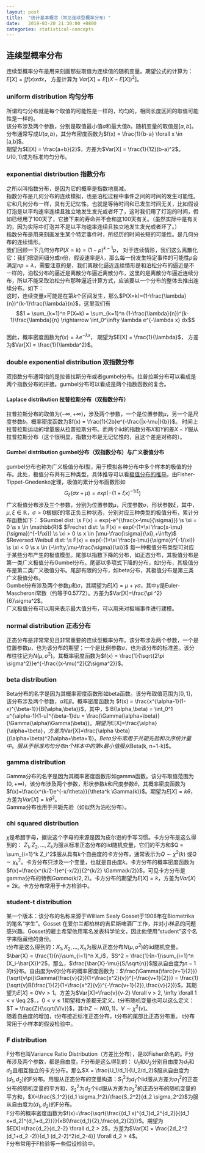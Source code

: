 ```yaml
---
layout: post
title:  "统计基本概念（常见连续型概率分布）"
date:   2019-03-20 21:30:00 +0800
categories: statistical-concepts
---
```


## 连续型概率分布
连续型概率分布是用来刻画那些取值为连续值的随机变量。期望公式的计算为：$E[X] = \int f(x)xdx$， 方差计算为 $Var[X] = E[(X-E[X])^2]$。

### uniform distribution 均匀分布
所谓均匀分布就是每个取值的可能性是一样的，均匀的，相同长度区间的取值可能性是一样的。  
该分布涉及两个参数，分别是取值最小值$a$和最大值$b$。随机变量的取值是$[a,b]$。分布通常写成$U(a,b)$，其分布密度函数为$f(x) = \frac{1}{b-a} \forall x \in [a,b]$。  
期望为$E[X] = \frac{a+b}{2}$，方差为$Var[X] = \frac{1}{12}(b-a)^2$。  
$U(0,1)$成为标准均匀分布。

### exponential distribution 指数分布
之所以叫指数分布，是因为它的概率是指数地衰减。  
指数分布是几何分布的连续模拟，也是泊松过程中事件之间的时间的发生可能性。它和几何分布一样，具有无记忆性。也就是等待时间和已发生时间无关，比如假设灯泡是以平均速率连续且独立地发生发光或者坏了，这时我们用了灯泡的时间，假如已经用了100天了，它接下来的寿命并不会和这100天有关。（虽然实际中是有关的，因为实际中灯泡并不是以平均速率连续且独立地发生发光或者坏了。）  
指数分布是用来刻画发生某个特定事件时，所经历的时间长短的可能性。是几何分布的连续情形。  
我们回顾一下几何分布$P(X=k) = (1-p)^{k-1}p$，
对于连续情形，我们这么离散化它：我们把空间细分成$n$份，假设速率是$\lambda$，那么每一份发生特定事件的可能性$p$会满足$np = \lambda$，需要注意的是，我们离散化逼近连续情形是和泊松分布的逼近是不一样的，泊松分布的逼近是离散分布逼近离散分布，这里的是离散分布逼近连续分布，所以不能采取泊松分布那种逼近计算方式，应该要以一个分布的整体去推出连续分布。如下：  
这时，连续变量$x$可能是在第$k$个区间发生，那么$P(X=k)=(1-\frac{\lambda}{n})^{k-1}\frac{\lambda}{n}$，这里我们有$$1 = \sum_{k=1}^n P(X=k) = \sum_{k=1}^n (1-\frac{\lambda}{n})^{k-1}\frac{\lambda}{n} \rightarrow \int_0^\infty \lambda e^{-\lambda x} dx$$  
因此，概率密度函数为$f(x) = \lambda e^{-\lambda x}$， 期望为$E[X] = \frac{1}{\lambda}$， 方差为$Var[X] = \frac{1}{\lambda^2}$。

### double exponential distribution 双指数分布
双指数分布通常指的是拉普拉斯分布或者gumbel分布。拉普拉斯分布可以看成是两个指数分布的拼接。gumbel分布可以看成是两个指数函数的复合。 

#### Laplace distribution 拉普拉斯分布（双指数分布）
拉普拉斯分布的取值为$(-\infty,+\infty)$，涉及两个参数，一个是位置参数$\mu$，另一个是尺度参数$b$。概率密度函数为$f(x) = \frac{1}{2b}e^{-\frac{|x-\mu|}{b}}$。
时间上拉普拉斯运动的增量服从拉普拉斯分布。而两个iid的指数分布$X$和$Y$的差$X-Y$服从拉普拉斯分布（这个很明显，指数分布是无记忆性的，且这个差是对称的）。


#### Gumbel distribution gumbel分布（双指数分布）与广义极值分布
gumbel分布也称为广义极值分布I型，用于模拟各种分布中多个样本的极值的分布。此处，极值分布共有三种类型，具体推导可以看[极值分布的推导][extreme_value_induce]。由Fisher-Tippet-Gnedenko定理，极值的累计分布函数形如
$$G_{\xi}(\sigma x+\mu)=exp(-(1+\xi x)^{-1/\xi})$$
广义极值分布涉及三个参数，分别为位置参数$\mu$，尺度参数$\sigma$，形状参数$\xi$，其中，$\mu ,\xi \in \mathbb{R}$，$\sigma > 0$根据$\xi$的零正负三种状态，分别对应三种类型的极值分布，累计分布函数如下：
$Gumbel dist: \s F(x) = exp(-e^{\frac{x-\mu}{\sigma}}) \s \xi = 0 \s x \in \mathbb{R}$
$Frechet dist: \s F(x) = exp(-(1+\xi \frac{x-\mu}{\sigma})^{-1/\xi}) \s \xi > 0 \s x \in [\mu-\frac{\sigma}{\xi},+\infty)$
$Reversed Weibull dist: \s F(x) = exp(-(1+\xi \frac{x-\mu}{\sigma})^{-1/\xi}) \s \xi < 0 \s x \in (-\infty,\mu-\frac{\sigma}{\xi}]$
每一种极值分布类型可对应于某些分布产生的极值模型。尾部以指数下降的分布，如正态分布，其极值分布是第一类广义极值分布Gumbel分布。尾部以多项式下降的分布，如t分布，其极值分布是第二类广义极值分布。尾部有限的分布，如beta分布，其极值分布是第三类广义极值分布。  
Gumbel分布涉及两个参数$\mu$和$\sigma$，其期望为$E[X]=\mu + \gamma \sigma$，其中$\gamma$是Euler-Mascheroni常数（约等于0.5772）。方差为$Var[X]=\frac{\pi ^2}{6}\sigma^2$。  
广义极值分布可以用来表示最大值分布，可以用来对极端事件进行建模。

### normal distribution 正态分布
正态分布是非常常见且非常重要的连续型概率分布。该分布涉及两个参数，一个是位置参数$\mu$，也为该分布的期望；一个是比例参数$\sigma$，也为该分布的标准差。该分布往往记为$N(\mu,\sigma^2)$。其概率密度函数为$f(x) = \frac{1}{\sqrt{2\pi \sigma^2}}e^{-\frac{(x-\mu)^2}{2\sigma^2}}$。


### beta distribution
Beta分布的名字是因为其概率密度函数形如beta函数。该分布取值范围为$[0,1]$，该分布涉及两个参数，$\alpha$和$\beta$。概率密度函数为
$f(x) = \frac{x^{\alpha-1}(1-x)^{\beta-1}}{B(\alpha,\beta)}$，其中，$ B(\alpha,\beta) = \int_0^1 u^{\alpha-1}(1-u)^{\beta-1}du = \frac{\Gamma(\alpha+\beta)}{\Gamma(\alpha)\Gamma(\beta)}$。期望为$E[X]=\frac{\alpha}{\alpha+\beta}$，方差为$Var[X]=\frac{\alpha \beta}{(\alpha+\beta)^2(\alpha+\beta+1)}$。  
Beta分布常用于共轭先验和次序统计量中。服从于标准均匀分布$n$个样本中的第$k$最小值服从$Beta(k, n+1-k)$。

### gamma distribution
Gamma分布的名字是因为其概率密度函数形如gamma函数。该分布取值范围为$(0,+\infty)$，该分布涉及两个参数，形状参数$k$和尺度参数$\theta$，其概率密度函数为$f(x)=\frac{x^{k-1}e^{-x/\theta}}{\theta^k \Gamma(k)}$。期望为$E[X]=k\theta$，方差为$Var[X]=k\theta^2$。  
Gamma分布也用于共轭先验（如似然为泊松分布）。

### chi squared distribution
$\chi$是希腊字母，据说这个字母的来源是因为皮尔逊的手写习惯。卡方分布是这么得到的：
$Z_1,Z_2,\dots,Z_k$为服从标准正态分布的iid随机变量，它们的平方和$Q = \sum_{i=1}^k Z_i^2$服从具有$k$个自由度的卡方分布，通常表示为$Q \sim \chi^2(k)$ 或$Q \sim \chi_k^2$。卡方分布只涉及一个变量，也就是自由度$k$。卡方分布的概率密度函数为$f(x)=\frac{x^{k/2-1}e^{-x/2}}{2^{k/2} \Gamma(k/2)}$，可见卡方分布是gamma分布的特例$Gamma(k/2,2)$。卡方分布的期望为$E[X]=k$，方差为$Var[X]=2k$。卡方分布常用于卡方检验中。

### student-t distribution 
某一个版本：该分布的名称来源于William Sealy Gosset于1908年在Biometrika的笔名“学生”。Gosset 在爱尔兰都柏林的吉尼斯啤酒厂工作，并对小样品的问题感兴趣。Gosset的雇主希望他用笔名发表科学论文，因此他使用“student”这个名字来隐藏他的身份。  
t分布是这么得到的：$X_1,X_2,\dots,X_n$为服从正态分布$N(\mu,\sigma^2)$的iid随机变量，$\bar{X} = \frac{1}{n}\sum_{i=1}^n X_i$，$S^2 = \frac{1}{n-1}\sum_{i=1}^n (X_i-\bar{X})^2$，那么，$\frac{\bar{X}-\mu}{S/\sqrt{n}}$服从自由度为$n-1$的t分布。自由度为$v$的t分布的概率密度函数为：$\frac{\Gamma(\farc{v+1}{2})}{\sqrt{v\pi}\Gamma(\frac{v}{2})(1+\frac{x^2}{v})^{-\frac{v+1}{2}}} = \frac{1}{\sqrt{v}B(\frac{1}{2}(1+\frac{x^2}{v})^{-\frac{v+1}{2}},\frac{v}{2})}$，其期望为$E[X]=0 \forall v > 1$。方差为$Var[X]=\frac{v}{v-2} \forall v > 2, \infty \forall 1 < v \leq 2$，，$0 < v \leq 1$期望和方差都无定义。t分布随机变量也可以这么定义：
$T = \frac{Z}{\sqrt{V/v}}$，其中$Z \sim N(0,1)$，$V \sim \chi^2(v)$。  
随着自由度的增加，t分布接近标准正态分布，t分布的尾部比正态分布重。 t分布常用于小样本的假设检验中。


### F distribution
F分布也叫Variance Ratio Distribution（方差比分布），是以Fisher命名的。F分布涉及两个参数，都是自由度。F分布是这么得到的：
$U_1$和$U_2$分别自由度为$d_1$和$d_2$且相互独立的卡方分布。那么$X = \frac{U_1/d_1}{U_2/d_2}$服从自由度为$(d_1,d_2)$的F分布。用服从正态分布的变量构造：$S_1^2$为$d_1$个iid服从方差为$\sigma_1^2$的正态分布的随机变量的平方和，$S_2^2$为$d_2$个iid服从方差为$\sigma_2^2$的正态分布的随机变量的平方和，$X=\frac{S_1^2}{d_1 \sigma_1^2}/\frac{S_2^2}{d_2 \sigma_2^2}$为服从自由度为$(d_1,d_2)$的F分布。  
F分布的概率密度函数为$f(x)=\frac{\sqrt{\frac{(d_1 x)^{d_1}d_2^{d_2}}{(d_1 x+d_2)^{d_1+d_2}}}}{xB(\frac{d_1}{2},\frac{d_2}{2})}$。期望为$E[X]=\frac{d_2}{d_2-2} \forall d_2 > 2$，方差为$Var[X] = \frac{2d_2^2 (d_1+d_2 -2)}{d_1 (d_2-2)^2(d_2-4)} \forall d_2 > 4$。  
F分布常用于F检验等一些假设检验中。

[extreme_value_induce]:https://ckrao.wordpress.com/2012/06/10/outline-proof-of-the-extreme-value-theorem-in-statistics/
